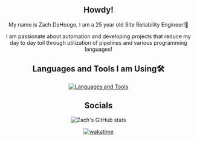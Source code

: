 <div align="center">
  
## Howdy!
 My name is Zach DeHooge, I am a 25 year old Site Reliability Engineer!🤠

I am passionate about automation and developing projects that reduce my day to day toil through utilization of pipelines and various programming languages!

## Languages and Tools I am Using🛠 
[![Languages and Tools](https://skillicons.dev/icons?i=golang,zig,python,powershell,bash,linux,githubactions)](https://skillicons.dev)

## Socials
![Zach's GitHub stats](https://github-readme-stats.vercel.app/api?username=Zachdehooge&show_icons=true&theme=gruvbox)

<!-- <a href="https://tryhackme.com/p/Zach.DeHooge"><img src="https://tryhackme-badges.s3.amazonaws.com/Zach.DeHooge.png"  alt="TryHackMe"/></a> -->

[![wakatime](https://wakatime.com/badge/user/6a993b56-d46c-4efe-9ba6-1a65c094fea1.svg)](https://wakatime.com/@6a993b56-d46c-4efe-9ba6-1a65c094fea1)


<!--  [![TryHackMe](http://img.shields.io/badge/-TryHackMe-c20000?style=flat-square&logo=tryhackme&logoColor=ffffff)](https://tryhackme.com/p/Zach.DeHooge)
  
<!--
Syntax for making an icon on a ReadME goes as follows

![(Name of language)](`http://img.shields.io/badge/`-(name of language)-(background color)?style=flat-square&logo=(look on simple icons .org for a hex key)&logoColor=ffffff)
-->
